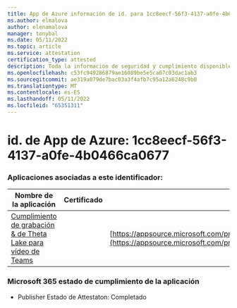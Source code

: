 ```yaml
---
title: App de Azure información de id. para 1cc8eecf-56f3-4137-a0fe-4b0466ca0677
ms.author: elmalova
author: elenamalova
manager: tonybal
ms.date: 05/11/2022
ms.topic: article
ms.service: attestation
certification_type: attested
description: Toda la información de seguridad y cumplimiento disponible para 1cc8eecf-56f3-4137-a0fe-4b0466ca0677.
ms.openlocfilehash: c53fc949286879ae16089be5e5ca07c03dac1ab3
ms.sourcegitcommit: ae319a079de7bac03a3f4afb7c95a12a6248c9b0
ms.translationtype: MT
ms.contentlocale: es-ES
ms.lasthandoff: 05/11/2022
ms.locfileid: "65351311"
---
```

# <a name="azure-app-id-1cc8eecf-56f3-4137-a0fe-4b0466ca0677"></a>id. de App de Azure: 1cc8eecf-56f3-4137-a0fe-4b0466ca0677


### <a name="apps-associated-with-this-id"></a>Aplicaciones asociadas a este identificador:
| **Nombre de la aplicación** | **Certificado** | **Vista en AppSource** |
|--------------|---------------|-----------------------|
| [Cumplimiento de grabación &amp; de Theta Lake para vídeo de Teams](../forward/thetalake.thetalake_recording_and_compliance_for_teams.md) |  | [https://appsource.microsoft.com/product/office/thetalake.thetalake_recording_and_compliance_for_teams](https://appsource.microsoft.com/product/office/thetalake.thetalake_recording_and_compliance_for_teams) |

### <a name="microsoft-365-app-compliance-status"></a>Microsoft 365 estado de cumplimiento de la aplicación
- Publisher Estado de Attestaton: Completado
